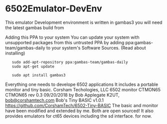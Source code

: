 # 6502Emulator-DevEnv
This emulator Development environment is written in gambas3
you will need the latest gambas build from

Adding this PPA to your system
You can update your system with unsupported packages from this untrusted PPA by adding 
ppa:gambas-team/gambas-daily to your system's Software Sources. (Read about installing)
```
   sudo add-apt-repository ppa:gambas-team/gambas-daily
   sudo apt-get update
   
   sudo apt install gambas3
```
Everything one needs to develope 6502 applications
It includes a portable monitor and tiny basic.
Corsham Techologies, LLC 6502 monitor CTMON65
CTMON65 rev 0.3
09/20/2018 by Bob Applegate K2UT, bob@corshamtech.com
Bob's Tiny BASIC v1.0.1
https://github.com/CorshamTech/6502-Tiny-BASIC
The basic and monitor have been modified and extended
by me. Both are open sourced!
It also provides emulators for ct65 devices including the sd interface.
for now.
